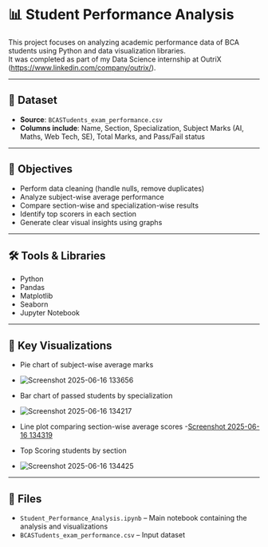 # 📊 Student Performance Analysis

This project focuses on analyzing academic performance data of BCA students using Python and data visualization libraries.  
It was completed as part of my Data Science internship at OutriX (https://www.linkedin.com/company/outrix/).

---

## 📁 Dataset

- **Source**: `BCASTudents_exam_performance.csv`
- **Columns include**: Name, Section, Specialization, Subject Marks (AI, Maths, Web Tech, SE), Total Marks, and Pass/Fail status

---

## 🎯 Objectives

- Perform data cleaning (handle nulls, remove duplicates)
- Analyze subject-wise average performance
- Compare section-wise and specialization-wise results
- Identify top scorers in each section
- Generate clear visual insights using graphs

---

## 🛠️ Tools & Libraries

- Python
- Pandas
- Matplotlib
- Seaborn
- Jupyter Notebook

---

## 📌 Key Visualizations

- Pie chart of subject-wise average marks
- ![Screenshot 2025-06-16 133656](https://github.com/user-attachments/assets/36913116-cadd-4e93-8a03-d1a3fc8d7f06)

- Bar chart of passed students by specialization
- ![Screenshot 2025-06-16 134217](https://github.com/user-attachments/assets/4499ed8d-dc04-41db-a526-28fc153ea357)

- Line plot comparing section-wise average scores
-[Screenshot 2025-06-16 134319](https://github.com/user-attachments/assets/0c86e246-c382-4d52-845b-de0df7780186)
  
 - Top Scoring students by section
 - ![Screenshot 2025-06-16 134425](https://github.com/user-attachments/assets/6f006180-c9ab-4d01-8dc6-ecf8c2ace627)
 

---

## 📂 Files

- `Student_Performance_Analysis.ipynb` – Main notebook containing the analysis and visualizations
- `BCASTudents_exam_performance.csv` – Input dataset

